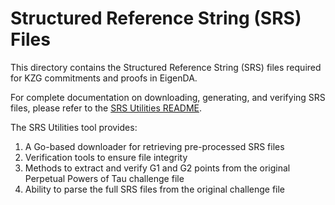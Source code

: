 # Structured Reference String (SRS) Files

This directory contains the Structured Reference String (SRS) files required for KZG commitments and proofs in EigenDA.

For complete documentation on downloading, generating, and verifying SRS files, please refer to the 
[SRS Utilities README](/tools/srs-utils/README.md).

The SRS Utilities tool provides:
1. A Go-based downloader for retrieving pre-processed SRS files
2. Verification tools to ensure file integrity
3. Methods to extract and verify G1 and G2 points from the original Perpetual Powers of Tau challenge file
4. Ability to parse the full SRS files from the original challenge file
